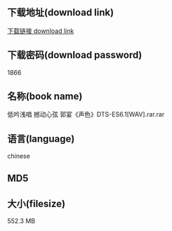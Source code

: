 ## 下载地址(download link)
[下载链接 download link](https://voluble-croquembouche-d321dc.netlify.app/?s=%E4%BD%8E%E5%90%9F%E6%B5%85%E5%94%B1+%E6%92%BC%E5%8A%A8%E5%BF%83%E5%BC%A6+%E9%83%AD%E5%AE%B4%E3%80%8A%E5%A3%B0%E8%89%B2%E3%80%8BDTS-ES6.1%5BWAV%5D.rar)

## 下载密码(download password)
1866

## 名称(book name)
低吟浅唱 撼动心弦 郭宴《声色》DTS-ES6.1[WAV].rar.rar

## 语言(language)
chinese

## MD5


## 大小(filesize)
552.3 MB
